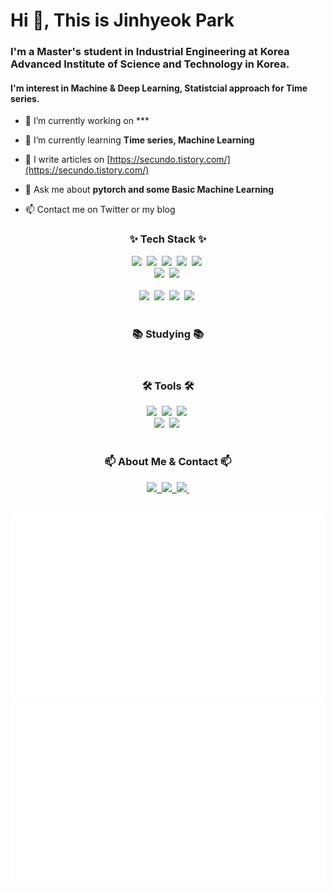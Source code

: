 <h1 align="left">Hi 👋, This is Jinhyeok Park</h1>
<h3 align="left">I'm a Master's student in Industrial Engineering at Korea Advanced Institute of Science and Technology in Korea.</h4>
<h4 align="left">I'm interest in Machine & Deep Learning, Statistcial approach for Time series.</h4>


- 🔭 I’m currently working on ***

- 🌱 I’m currently learning **Time series, Machine Learning**

- 📝 I write articles on [https://secundo.tistory.com/](https://secundo.tistory.com/)

- 💬 Ask me about **pytorch and some Basic Machine Learning**

- 📫 Contact me on Twitter or my blog



<h3 align="center">✨ Tech Stack ✨</h3>

<div align="center">
  <img src="https://img.shields.io/badge/python-3670A0?style=for-the-badge&logo=python&logoColor=ffdd54" />&nbsp
  <img src="https://img.shields.io/badge/pytorch-20232a?style=for-the-badge&logo=pytorch&logoColor=#EE4C2C" />&nbsp
  <img src="https://img.shields.io/badge/pandas-150458.svg?style=for-the-badge&logo=pandas&logoColor=white" />&nbsp
  <img src="https://img.shields.io/badge/numpy-4d77cf.svg?style=for-the-badge&logo=numpy&logoColor=white" />&nbsp
  <img src="https://img.shields.io/badge/Matplotlib-11557c.svg?style=for-the-badge&logo=Matplotlib&logoColor=white" />&nbsp
</div>

<div align="center">
  <img src="https://img.shields.io/badge/java-007396?style=for-the-badge&logo=java&logoColor=white"/>&nbsp 
  <img src="https://img.shields.io/badge/-A8B9CC?style=for-the-badge&logo=c&logoColor=white"/>&nbsp
</div>

<br>
<div align="center">
  <img src="https://img.shields.io/badge/javascript-F7DF1E.svg?style=for-the-badge&logo=javascript&logoColor=20232a" />&nbsp
  <img src="https://img.shields.io/badge/html5-E34F26.svg?style=for-the-badge&logo=html5&logoColor=white" />&nbsp
  <img src="https://img.shields.io/badge/Kotlin-7F52FF?style=for-the-badge&logo=kotlin&logoColor=white">&nbsp
  <img src="https://img.shields.io/badge/Andoid Studio-3DDC84?style=for-the-badge&logo=android studio&logoColor=white">&nbsp
</div>
<br>

<h3 align="center">📚 Studying 📚</h3>
<div align="center">
</div>

<br>

<h3 align="center">🛠 Tools 🛠</h3>
<div align="center">
  <img src="https://img.shields.io/badge/git-F05033.svg?style=for-the-badge&logo=git&logoColor=white" />&nbsp
  <img src="https://img.shields.io/badge/github-181717.svg?style=for-the-badge&logo=github&logoColor=white" />&nbsp
  <img src="https://img.shields.io/badge/Notion-F3F3F3.svg?style=for-the-badge&logo=notion&logoColor=black" />&nbsp
</div>

<div align="center">
  <img src="https://img.shields.io/badge/VSCode-2C2C32.svg?style=for-the-badge&logo=visual-studio-code&logoColor=22ABF3" />&nbsp
  <img src="https://img.shields.io/badge/jupyter-2C2C32.svg?style=for-the-badge&logo=jupyter&logoColor=F37726" />&nbsp
<!--   <img src="https://img.shields.io/badge/Colab-2C2C32.svg?style=for-the-badge&logo=googlecolab&logoColor=F9AB00" />&nbsp -->
</div>

<br>

<h3 align="center">📫 About Me & Contact 📫</h3>
<div align="center">
  <a href="https://secundo.tistory.com/">
    <img src="https://img.shields.io/badge/tistory-E34F26?style=for-the-badge&logo=tistory&logoColor=white" />&nbsp
  </a>
  <a href="https://twitter.com/zinhyeok_">
    <img src="https://img.shields.io/badge/@zinhyeok_-000000?style=for-the-badge&logo=x&logoColor=white" />&nbsp
  </a>
  <a href="mailto:david9pjh@gmail.com">
    <img
      src="https://img.shields.io/badge/david9pjh@gmail.com-D14836?style=for-the-badge&logo=gmail&logoColor=white"/>&nbsp
  </a>
</div>

<br>

<div align="center">
  
![](https://github.com/zinhyeok/github-stats-transparent/blob/output/generated/overview.svg)
![](https://github.com/zinhyeok/github-stats-transparent/blob/output/generated/languages.svg)

</div>

